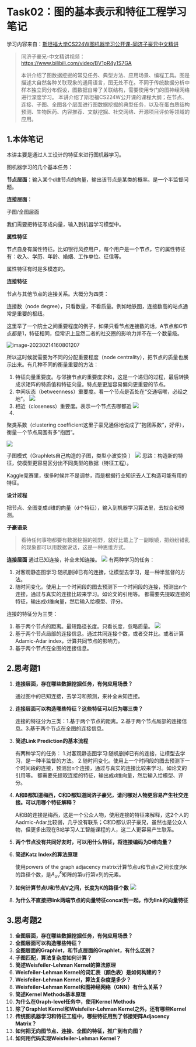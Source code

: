# Task02：图的基本表示和特征工程学习笔记

学习内容来自：[斯坦福大学CS224W图机器学习公开课-同济子豪兄中文精讲](https://github.com/TommyZihao/zihao_course/tree/main/CS224W#%E6%96%AF%E5%9D%A6%E7%A6%8F%E5%A4%A7%E5%AD%A6cs224w%E5%9B%BE%E6%9C%BA%E5%99%A8%E5%AD%A6%E4%B9%A0%E5%85%AC%E5%BC%80%E8%AF%BE-%E5%90%8C%E6%B5%8E%E5%AD%90%E8%B1%AA%E5%85%84%E4%B8%AD%E6%96%87%E7%B2%BE%E8%AE%B2)

> 同济子豪兄-中文精讲视频：https://www.bilibili.com/video/BV1pR4y1S7GA
>
> 本讲介绍了图数据挖掘的常见任务、典型方法、应用场景、编程工具。图是描述大自然各种关联现象的通用语言，图无处不在。不同于传统数据分析中样本独立同分布假设，图数据自带了关联结构，需要使用专门的图神经网络进行深度学习。 本讲介绍了斯坦福CS224W公开课的课程大纲；在节点、连接、子图、全图各个层面进行图数据挖掘的典型任务，以及在蛋白质结构预测、生物医药、内容推荐、文献挖掘、社交网络、开源项目评价等领域的应用。
>

## 1.本体笔记

本讲主要是通过人工设计的特征来进行图机器学习。

图机器学习的几个基本任务：

**节点层面**：输入某个d维节点的向量，输出该节点是某类的概率。是一个半监督问题。

**连接层面**：

子图/全图层面

我们需要把特征写成向量，输入到机器学习模型中。

**属性特征**

节点自身有属性特征。比如银行风控用户，每个用户是一个节点，它的属性特征有：收入、学历、年龄、婚姻、工作单位、征信等。

属性特征有时是多模态的。

**连接特征**

节点与其他节点的连接关系。大概分为四类：

连接数（node degree），只看数量，不看质量。例如地铁图，连接数高的站点通常是重要的枢纽。

这里举了一个院士之间重要程度的例子，如果只看节点连接数的话，A节点和G节点都是1，特征相同，但常识上显然二者的社交圈的影响力并不在一个数量级。

![image-20230214160801207](./cs224w02/image-20230214160801207.png)

所以这时候就需要为不同的分配重要程度（node centrality），把节点的质量也展示出来。有几种不同的衡量重要的方法：
 1. 特征向量重要度。与邻接节点的重要度求和，这是一个递归的过程，最后转换成求矩阵的特质值和特征向量。特点是更加容易偏向更重要的节点。
 2. 中间状态（betweenness）重要度。看一个节点是否处在“交通咽喉，必经之地”。 
![](./cs224w02/2023-02-15-14-46-35.png)
 3. 相近（closeness）重要度。表示一个节点去哪都近 
![](./cs224w02/2023-02-15-14-52-13.png)
 4. 
聚类系数（clustering coefficient这里子豪兄通俗地说成了”抱团系数“，好评），衡量一个节点周围有多“抱团”。

![](./cs224w02/2023-02-15-14-54-23.png)

子图模式（Graphlets自己构造的子图，类型小波变换 ）
![](./cs224w02/2023-02-15-14-57-13.png)
思路：构造新的特征，使模型更容易区分出不同类型的数据（特征工程）。

Kaggle竞赛里，很多时候并不是调参，而是根据行业知识去人工构造可能有用的特征。

**设计过程**

把节点、全图变成d维的向量（d个特征），输入到机器学习算法里，去拟合和预测。

**子豪语录**
> 看待任何事物都要有数据挖掘的视野，就好比戴上了一副眼镜，把纷纷错乱的现象都可以用数据说话，这是一种思维方式。

**连接层面**
通过已知连接，补全未知连接。
![](./cs224w02/2023-02-15-15-07-11.png)
有两种学习的任务：
1. 对客观静态图学习:随机删掉已有的连接，让模型去学习，是一种半监督的方法。
2. 随时间变化。使用上一个时间段的图去预测下一个时间段的连接，预测出n个连接，通过与真实的连接比较来学习。如论文的引用等。
都需要先提取连接的特征，输出成d维向量，然后输入给模型、评分。

连接的特征分为三类：
1. 基于两个节点的距离。最短路径长度。只看长度，忽略质量。
![](./cs224w02/2023-02-15-15-14-42.png)
2. 基于两个节点局部的连接信息。通过共同连接个数，或者交并比。或者计算Adamic-Adar index，计算共同节点的影响力。
3. 基于两个节点在全图的连接信息。

## 2.思考题1

1. **连接层面，存在哪些数据挖掘任务，有何应用场景？**
    
    通过图中的已知连接，去学习和预测，来补全未知连接。
2. **连接层面可以构造哪些特征？这些特征可以归为哪三类？**
    
    连接的特征分为三类：1.基于两个节点的距离。2.基于两个节点局部的连接信息。3.基于两个节点在全图的连接信息。
3. **简述Link Prediction的基本流程**
   
   有两种学习的任务：
1.对客观静态图学习:随机删掉已有的连接，让模型去学习，是一种半监督的方法。
2.随时间变化。使用上一个时间段的图去预测下一个时间段的连接，预测出n个连接，通过与真实的连接比较来学习。如论文的引用等。
都需要先提取连接的特征，输出成d维向量，然后输入给模型、评分。
4. **A和B都知道梅西，C和D都知道同济子豪兄，请问哪对人物更容易产生社交连接。可以用哪个特征解释？**
    
    A和B的连接是梅西，这是一个公众人物，使用连接的特征来解释，这2个人的Aadmic-Adar比较弱，几乎没有联系；C和D都认识子豪兄，虽然也是公众人物，但更多出现在B站学习人工智能课程的人，这二人更容易产生联系。
5. **两个节点没有共同好友时，可以用什么特征，将连接编码为D维向量？**
6. **简述Katz Index的算法原理**

    使用powers of the graph adjacency matrix计算节点u和节点v之间长度为k的路径个数，是$A_{uv}^k$矩阵的第u行第v列的元素。

7. **如何计算节点U和节点V之间，长度为K的路径个数**
   ![](./cs224w02/2023-02-15-15-29-02.png)
8. **为什么不直接把link两端节点的向量特征concat到一起，作为link的向量特征**

## 3.思考题2

1. **全图层面，存在哪些数据挖掘任务，有何应用场景？**
2. **全图层面可以构造哪些特征？**
3. **全图层面的Graphlet，和节点层面的Graphlet，有什么区别？**
4. **子图匹配，算法复杂度如何计算？**
5. **简述Weisfeiler-Lehman Kernel的算法原理**
6. **Weisfeiler-Lehman Kernel的词汇表（颜色表）是如何构建的？**
7. **Weisfeiler-Lehman Kernel，算法复杂度是多少？**
8. **Weisfeiler-Lehman Kernel和图神经网络（GNN）有什么关系？**
9. **简述Kernel Methods基本原理**
10. **为什么在Graph-level任务中，使用Kernel Methods**
11. **除了Graphlet Kernel和Weisfeiler-Lehman Kernel之外，还有哪些Kernel**
12. **传统图机器学习和特征工程中，哪些特征用到了邻接矩阵Adjacency Matrix？**
13. **如何把无向图节点、连接、全图的特征，推广到有向图？**
14. **如何用代码实现Weisfeiler-Lehman Kernel？**
